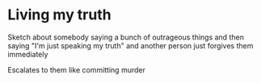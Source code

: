 # Living my truth
Sketch about somebody saying a bunch of outrageous things and then saying "I'm just speaking my truth" and another person just forgives them immediately

Escalates to them like committing murder  
